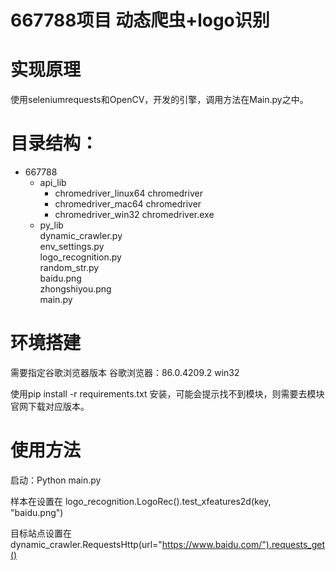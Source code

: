 # 667788项目 动态爬虫+logo识别

# 实现原理

   使用seleniumrequests和OpenCV，开发的引擎，调用方法在Main.py之中。


# 目录结构：

- 667788
  - api_lib
    - chromedriver_linux64
         chromedriver
    - chromedriver_mac64
         chromedriver
    - chromedriver_win32
         chromedriver.exe
  - py_lib</br>
      dynamic_crawler.py</br>
      env_settings.py</br>
      logo_recognition.py</br>
      random_str.py</br>
  baidu.png</br>
  zhongshiyou.png</br>
  main.py</br>

# 环境搭建

需要指定谷歌浏览器版本 谷歌浏览器：86.0.4209.2 win32 

使用pip install -r requirements.txt 安装，可能会提示找不到模块，则需要去模块官网下载对应版本。

# 使用方法

启动：Python main.py 

样本在设置在 logo_recognition.LogoRec().test_xfeatures2d(key, "baidu.png")

目标站点设置在 dynamic_crawler.RequestsHttp(url="https://www.baidu.com/").requests_get()




